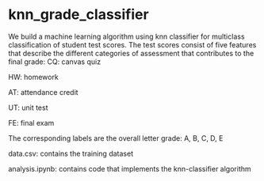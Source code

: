 # knn_grade_classifier
We build a machine learning algorithm using knn classifier for multiclass classification of student test scores. The test scores consist of five features that describe the different categories of assessment that contributes to the final grade:
CQ: canvas quiz 

HW: homework

AT: attendance credit

UT: unit test

FE: final exam

The corresponding labels are the overall letter grade: A, B, C, D, E

data.csv: contains the training dataset

analysis.ipynb: contains code that implements the knn-classifier algorithm

